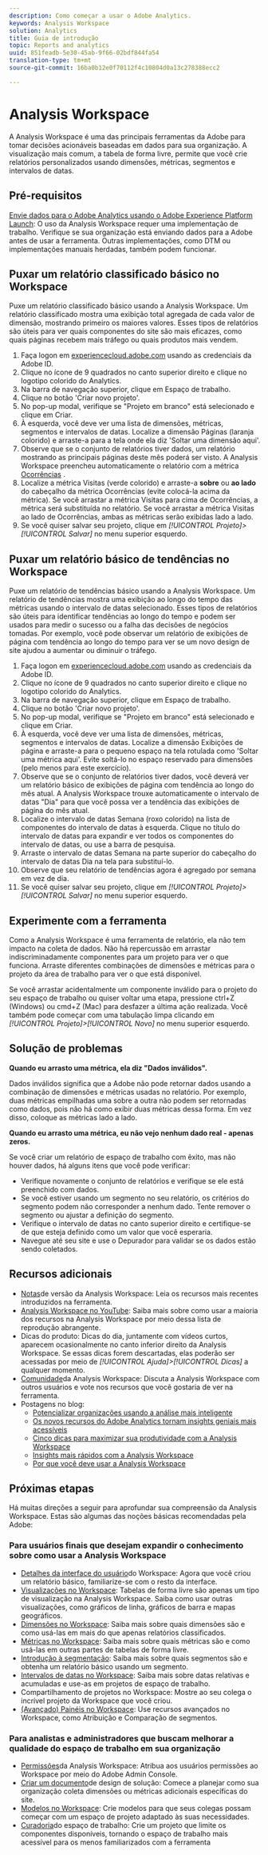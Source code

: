 ```yaml
---
description: Como começar a usar o Adobe Analytics.
keywords: Analysis Workspace
solution: Analytics
title: Guia de introdução
topic: Reports and analytics
uuid: 851feadb-5e30-45ab-9f66-02bdf844fa54
translation-type: tm+mt
source-git-commit: 16ba0b12e0f70112f4c10804d0a13c278388ecc2

---
```



# Analysis Workspace

A Analysis Workspace é uma das principais ferramentas da Adobe para tomar decisões acionáveis baseadas em dados para sua organização. A visualização mais comum, a tabela de forma livre, permite que você crie relatórios personalizados usando dimensões, métricas, segmentos e intervalos de datas.

## Pré-requisitos

[Envie dados para o Adobe Analytics usando o Adobe Experience Platform Launch](/help/implement/implement-with-launch/validate-publish-prod.md): O uso da Analysis Workspace requer uma implementação de trabalho. Verifique se sua organização está enviando dados para a Adobe antes de usar a ferramenta. Outras implementações, como DTM ou implementações manuais herdadas, também podem funcionar.

## Puxar um relatório classificado básico no Workspace

Puxe um relatório classificado básico usando a Analysis Workspace. Um relatório classificado mostra uma exibição total agregada de cada valor de dimensão, mostrando primeiro os maiores valores. Esses tipos de relatórios são úteis para ver quais componentes do site são mais eficazes, como quais páginas recebem mais tráfego ou quais produtos mais vendem.

1. Faça logon em [experiencecloud.adobe.com](https://experiencecloud.adobe.com) usando as credenciais da Adobe ID.
2. Clique no ícone de 9 quadrados no canto superior direito e clique no logotipo colorido do Analytics.
3. Na barra de navegação superior, clique em Espaço de trabalho.
4. Clique no botão 'Criar novo projeto'.
5. No pop-up modal, verifique se "Projeto em branco" está selecionado e clique em Criar.
6. À esquerda, você deve ver uma lista de dimensões, métricas, segmentos e intervalos de datas. Localize a dimensão Páginas (laranja colorido) e arraste-a para a tela onde ela diz 'Soltar uma dimensão aqui'.
7. Observe que se o conjunto de relatórios tiver dados, um relatório mostrando as principais páginas deste mês poderá ser visto. A Analysis Workspace preencheu automaticamente o relatório com a métrica [Ocorrências](/help/components/c-variables/c-metrics/metrics-occurrences.md) .
8. Localize a métrica Visitas (verde colorido) e arraste-a **sobre** ou **ao lado** do cabeçalho da métrica Ocorrências (evite colocá-la acima da métrica). Se você arrastar a métrica Visitas para cima de Ocorrências, a métrica será substituída no relatório. Se você arrastar a métrica Visitas ao lado de Ocorrências, ambas as métricas serão exibidas lado a lado.
9. Se você quiser salvar seu projeto, clique em *[!UICONTROL Projeto]&gt;[!UICONTROL Salvar]* no menu superior esquerdo.

## Puxar um relatório básico de tendências no Workspace

Puxe um relatório de tendências básico usando a Analysis Workspace. Um relatório de tendências mostra uma exibição ao longo do tempo das métricas usando o intervalo de datas selecionado. Esses tipos de relatórios são úteis para identificar tendências ao longo do tempo e podem ser usados para medir o sucesso ou a falha das decisões de negócios tomadas. Por exemplo, você pode observar um relatório de exibições de página com tendência ao longo do tempo para ver se um novo design de site ajudou a aumentar ou diminuir o tráfego.

1. Faça logon em [experiencecloud.adobe.com](https://experiencecloud.adobe.com) usando as credenciais da Adobe ID.
2. Clique no ícone de 9 quadrados no canto superior direito e clique no logotipo colorido do Analytics.
3. Na barra de navegação superior, clique em Espaço de trabalho.
4. Clique no botão 'Criar novo projeto'.
5. No pop-up modal, verifique se "Projeto em branco" está selecionado e clique em Criar.
6. À esquerda, você deve ver uma lista de dimensões, métricas, segmentos e intervalos de datas. Localize a dimensão Exibições de página e arraste-a para o pequeno espaço na tela rotulada como 'Soltar uma métrica aqui'. Evite soltá-lo no espaço reservado para dimensões (pelo menos para este exercício).
7. Observe que se o conjunto de relatórios tiver dados, você deverá ver um relatório básico de exibições de página com tendência ao longo do mês atual. A Analysis Workspace trouxe automaticamente o intervalo de datas "Dia" para que você possa ver a tendência das exibições de página do mês atual.
8. Localize o intervalo de datas Semana (roxo colorido) na lista de componentes do intervalo de datas à esquerda. Clique no título do intervalo de datas para expandir e ver todos os componentes do intervalo de datas, ou use a barra de pesquisa.
9. Arraste o intervalo de datas Semana na parte superior do cabeçalho do intervalo de datas Dia na tela para substituí-lo.
10. Observe que seu relatório de tendências agora é agregado por semana em vez de dia.
11. Se você quiser salvar seu projeto, clique em *[!UICONTROL Projeto]&gt;[!UICONTROL Salvar]* no menu superior esquerdo.

## Experimente com a ferramenta

Como a Analysis Workspace é uma ferramenta de relatório, ela não tem impacto na coleta de dados. Não há repercussão em arrastar indiscriminadamente componentes para um projeto para ver o que funciona. Arraste diferentes combinações de dimensões e métricas para o projeto da área de trabalho para ver o que está disponível.

Se você arrastar acidentalmente um componente inválido para o projeto do seu espaço de trabalho ou quiser voltar uma etapa, pressione ctrl+Z (Windows) ou cmd+Z (Mac) para desfazer a última ação realizada. Você também pode começar com uma tabulação limpa clicando em *[!UICONTROL Projeto]&gt;[!UICONTROL Novo]* no menu superior esquerdo.

## Solução de problemas

**Quando eu arrasto uma métrica, ela diz "Dados inválidos".**

Dados inválidos significa que a Adobe não pode retornar dados usando a combinação de dimensões e métricas usadas no relatório. Por exemplo, duas métricas empilhadas uma sobre a outra não podem ser retornadas como dados, pois não há como exibir duas métricas dessa forma. Em vez disso, coloque as métricas lado a lado.

**Quando eu arrasto uma métrica, eu não vejo nenhum dado real - apenas zeros.**

Se você criar um relatório de espaço de trabalho com êxito, mas não houver dados, há alguns itens que você pode verificar:

* Verifique novamente o conjunto de relatórios e verifique se ele está preenchido com dados.
* Se você estiver usando um segmento no seu relatório, os critérios do segmento podem não corresponder a nenhum dado. Tente remover o segmento ou ajustar a definição do segmento.
* Verifique o intervalo de datas no canto superior direito e certifique-se de que esteja definido como um valor que você esperaria.
* Navegue até seu site e use o Depurador para validar se os dados estão sendo coletados.

## Recursos adicionais

* [Notas](/help/analyze/analysis-workspace/new-features-in-analysis-workspace.md)de versão da Analysis Workspace: Leia os recursos mais recentes introduzidos na ferramenta.
* [Analysis Workspace no YouTube](https://www.youtube.com/playlist?list=PL2tCx83mn7GuNnQdYGOtlyCu0V5mEZ8sS): Saiba mais sobre como usar a maioria dos recursos na Analysis Workspace por meio dessa lista de reprodução abrangente.
* Dicas do produto: Dicas do dia, juntamente com vídeos curtos, aparecem ocasionalmente no canto inferior direito da Analysis Workspace. Se essas dicas forem descartadas, elas poderão ser acessadas por meio de *[!UICONTROL Ajuda]&gt;[!UICONTROL Dicas]* a qualquer momento.
* [Comunidade](https://forums.adobe.com/community/experience-cloud/analytics-cloud/analytics/analysis-workspace)da Analysis Workspace: Discuta a Analysis Workspace com outros usuários e vote nos recursos que você gostaria de ver na ferramenta.
* Postagens no blog:
   * [Potencializar organizações usando a análise mais inteligente](https://blogs.adobe.com/digitalmarketing/analytics/adobe-analytics-fall-2016-release-empowering-organizations-smarter-analysis/)
   * [Os novos recursos do Adobe Analytics tornam insights geniais mais acessíveis](https://blogs.adobe.com/digitalmarketing/analytics/new-adobe-analytics-capabilities-make-powerful-insights-accessible/)
   * [Cinco dicas para maximizar sua produtividade com a Analysis Workspace](https://blogs.adobe.com/digitalmarketing/analytics/5-tips-maximize-productivity-analysis-workspace/)
   * [Insights mais rápidos com a Analysis Workspace](https://blogs.adobe.com/digitalmarketing/analytics/faster-insights-with-the-analysis-workspace/)
   * [Por que você deve usar a Analysis Workspace](https://blogs.adobe.com/digitalmarketing/analytics/why-you-should-be-using-analysis-workspace-in-adobe-analytics/)

## Próximas etapas

Há muitas direções a seguir para aprofundar sua compreensão da Analysis Workspace. Estas são algumas das noções básicas recomendadas pela Adobe:

### Para usuários finais que desejam expandir o conhecimento sobre como usar a Analysis Workspace

* [Detalhes da interface do usuário](/help/analyze/analysis-workspace/build-workspace-project/t-freeform-project.md)do Workspace: Agora que você criou um relatório básico, familiarize-se com o resto da interface.
* [Visualizações no Workspace](visualizations/freeform-analysis-visualizations.md): Tabelas de forma livre são apenas um tipo de visualização na Analysis Workspace. Saiba como usar outras visualizações, como gráficos de linha, gráficos de barra e mapas geográficos.
* [Dimensões no Workspace](/help/analyze/analysis-workspace/components/dimensions/t-breakdown-fa.md): Saiba mais sobre quais dimensões são e como usá-las em mais do que apenas relatórios classificados.
* [Métricas no Workspace](/help/analyze/analysis-workspace/components/apply-create-metrics.md): Saiba mais sobre quais métricas são e como usá-las em outras partes de tabelas de forma livre.
* [Introdução à segmentação](/help/analyze/analysis-workspace/components/t-freeform-project-segment.md): Saiba mais sobre quais segmentos são e obtenha um relatório básico usando um segmento.
* [Intervalos de datas no Workspace](/help/analyze/analysis-workspace/components/calendar-date-ranges/calendar.md): Saiba mais sobre datas relativas e acumuladas e use-as em projetos de espaço de trabalho.
* Compartilhamento de projetos no Workspace: Mostre ao seu colega o incrível projeto da Workspace que você criou.
* [(Avançado) Painéis no Workspace](c-panels/panels.md): Use recursos avançados no Workspace, como Atribuição e Comparação de segmentos.

### Para analistas e administradores que buscam melhorar a qualidade do espaço de trabalho em sua organização

* [Permissões](https://marketing.adobe.com/resources/help/en_US/mcloud/admin_getting_started.html)da Analysis Workspace: Atribua aos usuários permissões ao Workspace por meio do Adobe Admin Console.
* [Criar um documento](/help/implement/prepare/solution-design.md)de design de solução: Comece a planejar como sua organização coleta dimensões ou métricas adicionais específicas do site.
* [Modelos no Workspace](/help/analyze/analysis-workspace/build-workspace-project/starter-projects.md): Crie modelos para que seus colegas possam começar com um espaço de projeto adaptado às suas necessidades.
* [Curadoria](curate-share/curate.md)do espaço de trabalho: Crie um projeto que limite os componentes disponíveis, tornando o espaço de trabalho mais acessível para os menos familiarizados com a ferramenta
